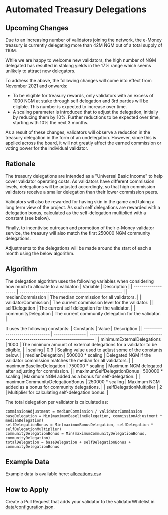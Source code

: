 # Automated Treasury Delegations

## Upcoming Changes
Due to an increasing number of validators joining the network, the e-Money treasury is currently delegating more than 42M NGM out of a total supply of 110M.

While we are happy to welcome new validators, the high number of NGM delegated has resulted in staking yields in the 17% range which seems unlikely to attract new delegators.

To address the above, the following changes will come into effect from November 2021 and onwards:

* To be eligible for treasury rewards, only validators with an excess of 1000 NGM at stake through self delegation and 3rd parties will be eligible. This number is expected to increase over time.
* A scaling parameter is introduced that to adjust the delegation, initially by reducing them by 10%. Further reductions to be expected over time, starting with 10% the next 3 months.

As a result of these changes, validators will observe a reduction in the treasury delegation in the form of an undelegation. However, since this is applied across the board, it will not greatly affect the earned commission or voting power for the individual validator.

## Rationale
The treasury delegations are intended as a "Universal Basic Income" to help cover validator operating costs.
As validators have different commission levels, delegations will be adjusted accordingly, so that high commission validators receive a
smaller delegation than their lower commission peers.

Validators will also be rewarded for having skin in the game and taking a long term view of the project.
As such self delegations are rewarded with a delegation bonus, calculated as the self-delegation multiplied with a constant (see below). 

Finally, to incentivise outreach and promotion of their e-Money validator service, the treasury will also match the first 250000 NGM community delegations. 

Adjustments to the delegations will be made around the start of each a month using the below algorithm. 

## Algorithm
The delegation algorithm uses the following variables when considering how much to allocate to a validator:
| Variable            | Description                                         |
| ------------------- | --------------------------------------------------- |
| medianCommission    | The median commission for all validators.           |
| validatorCommission | The current commission level for the validator.     |
| selfDelegation      | The current self delegation for the validator.      |
| communityDelegation | The current community delegation for the validator. |

It uses the following constants:
| Constants                       | Value            | Description                                                                      |
| ------------------------------- | ---------------- | -------------------------------------------------------------------------------- |
| minimumExternalDelegations      | 1000             | The minimum amount of external delegations for a validator to be eligible.       |
| scaling                         | 0.9              | Scaling value used to adjust some of the constants below.                        |
| medianDelegation                | 500000 * scaling | Delegated NGM if the validator commission matches the median for all validators. |
| maximumBaselineDelegation       | 750000 * scaling | Maximum NGM delegated after adjusting for commission.                            |
| maximumSelfDelegationBonus      | 500000 * scaling | Maximum NGM added as a bonus for self-delegation.                                |
| maximumCommunityDelegationBonus | 250000 * scaling | Maximum NGM added as a bonus for community delegations.                          |
| selfDelegationMultiplier        | 2                | Multiplier for calculating self-delegation bonus.                                |

The total delegation per validator is calculated as:
```
commissionAdjustment = medianCommission / validatorCommission
baseDelegation = Min(maximumBaselineDelegation, commissionAdjustment * medianDelegation)
selfDelegationBonus = Min(maximumBonusDelegation, selfDelegation * selfDelegationMultiplier)
communityDelegationBonus = Min(maximumCommunityDelegationBonus, communityDelegation)
totalDelegation = baseDelegation + selfDelegationBonus + communityDelegationBonus
```

## Example Data
Example data is available here: [allocations.csv](allocations.csv)

## How to Apply

Create a Pull Request that adds your validator to the validatorWhitelist in [data/configuration.json](data/configuration.json).
